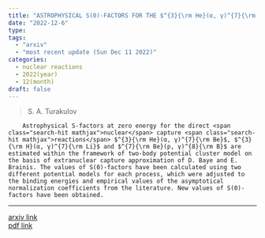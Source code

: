 ```yaml
---
title: "ASTROPHYSICAL S(0)-FACTORS FOR THE $^{3}{\rm He}(α, γ)^{7}{\rm Be}$, $^{3}{\rm H}(α, γ)^{7}{\rm Li}$ and $^{7}{\rm Be}(p, γ)^{8}{\rm B}$ DIRECT CAPTURE PROCESSES IN A POTENTIAL MODEL"
date: "2022-12-6"
type:
tags:
  - "arxiv"
  - "most recent update (Sun Dec 11 2022)"
categories:
  - nuclear reactions
  - 2022(year)
  - 12(month)
draft: false
---
```


>  S. A. Turakulov

        Astrophysical S-factors at zero energy for the direct <span class="search-hit mathjax">nuclear</span> capture <span class="search-hit mathjax">reactions</span> $^{3}{\rm He}(α, γ)^{7}{\rm Be}$, $^{3}{\rm H}(α, γ)^{7}{\rm Li}$ and $^{7}{\rm Be}(p, γ)^{8}{\rm B}$ are estimated within the framework of two-body potential cluster model on the basis of extranuclear capture approximation of D. Baye and E. Brainis. The values of S(0)-factors have been calculated using two different potential models for each process, which were adjusted to the binding energies and empirical values of the asymptotical normalization coefficients from the literature. New values of S(0)-factors have been obtained.

---

[arxiv link](https://arxiv.org/abs/2212.00318)  
[pdf link](https://arxiv.org/pdf/2212.00318)